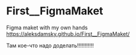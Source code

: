 # First__FigmaMaket
Figma maket with my own hands
https://aleksdamsky.github.io/First__FigmaMaket/


Там кое-что надо доделать!!!!!!!!!!!
